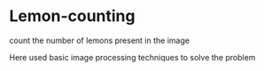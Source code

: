 # Lemon-counting
count the number of lemons present in the image

Here used basic image processing techniques to solve the problem
